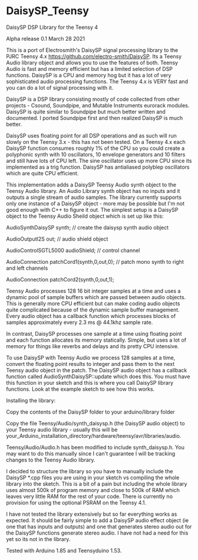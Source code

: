 # DaisySP_Teensy

DaisySP DSP Library for the Teensy 4

Alpha release 0.1 March 28 2021
 
This is a port of Electrosmith's DaisySP signal processing library to the PJRC Teensy 4.x https://github.com/electro-smith/DaisySP. Its a Teensy Audio library object and allows you to use the features of both. Teensy Audio is fast and memory efficient but has a limited selection of DSP functions. DaisySP is a CPU and memory hog but it has a lot of very sophisticated audio processing functions. The Teensy 4.x is VERY fast and you can do a lot of signal processing with it.
 
DaisySP is a DSP library consisting mostly of code collected from other projects - Csound, Soundpipe, and Mutable Instruments eurorack modules. DaisySP is quite similar to Soundpipe but much better written and documented. I ported Soundpipe first and then realized DaisySP is much better.

DaisySP uses floating point for all DSP operations and as such will run slowly on the Teensy 3.x - this has not been tested. On a Teensy 4.x each DaisySP function consumes roughly 1% of the CPU so you could create a polyphonic synth with 10 oscillators, 10 envelope generators and 10 filters and still have lots of CPU left. The sine oscillator uses up more CPU since its implemented as a trig function. DaisySP has antialiased polyblep oscillators which are quite CPU efficient.

This implementation adds a DaisySP Teensy Audio synth object to the Teensy Audio library. An Audio Library synth object has no inputs and it outputs a single stream of audio samples. The library currently supports only one instance of a DaisySP object - more may be possible but I'm not good enough with C++ to figure it out. 
The simplest setup is a DaisySP object to the Teensy Audio Sheild object which is set up like this:

AudioSynthDaisySP synth;  // create the daisysp synth audio object

AudioOutputI2S out;   // audio shield object

AudioControlSGTL5000 audioShield;  // control channel

AudioConnection patchCord1(synth,0,out,0);  // patch mono synth to right and left channels

AudioConnection patchCord2(synth,0,out,1);

Teensy Audio processes 128 16 bit integer samples at a time and uses a dynamic pool of sample buffers which are passed between audio objects. This is generally more CPU efficient but can make coding audio objects quite complicated because of the dynamic sample buffer management. Every audio object has a callback function which processes blocks of samples approximately every 2.3 ms @ 44.1khz sample rate.

In contrast, DaisySP processes one sample at a time using floating point and each function allocates its memory statically. Simple, but uses a lot of memory for things like reverbs and delays and its pretty CPU intensive. 

To use DaisySP with Teensy Audio we process 128 samples at a time, convert the floating point results to integer and pass them to the next Teensy audio object in the patch. The DaisySP audio object has a callback function called AudioSynthDaisySP::update which does this. You must have this function in your sketch and this is where you call DaisySP library functions. Look at the example sketch to see how this works.

Installing the library:

Copy the contents of the DaisySP folder to your arduino/library folder

Copy the file Teensy/Audio/synth_daisysp.h (the DaisySP audio object) to your Teensy audio library - usually this will be your_Arduino_installation_directory/hardware/teensy/avr/libraries/audio. 

Teensy/Audio/Audio.h has been modified to include synth_daisysp.h. You may want to do this manually since I can't guarantee I will be tracking changes to the Teensy Audio library.


I decided to structure the library so you have to manually include the DaisySP *.cpp files you are using in your sketch vs compiling the whole library into the sketch. This is a bit of a pain but including the whole library uses almost 500k of program memory and close to 500k of RAM which leaves very little RAM for the rest of your code. There is currently no provision for using the optional PSRAM on the Teensy 4.1.

I have not tested the library extensively but so far everything works as expected. It should be fairly simple to add a DaisySP audio effect object (ie one that has inputs and outputs) and one that generates stereo audio out for the DaisySP functions generate stereo audio. I have not had a need for this yet so its not in the library.

Tested with Arduino 1.85 and Teensyduino 1.53.



